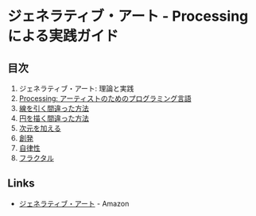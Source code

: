 # ジェネラティブ・アート - Processing による実践ガイド
## 目次
1. ジェネラティブ・アート: 理論と実践
2. [Processing: アーティストのためのプログラミング言語](02/README.md)
3. [線を引く間違った方法](03/README.md)
4. [円を描く間違った方法](04/README.md)
5. [次元を加える](05/README.md)
6. [創発](06/README.md)
7. [自律性](07/README.md)
8. [フラクタル](08/README.md)

## Links
- [ジェネラティブ・アート](https://www.amazon.co.jp/dp/4861009634) - Amazon
